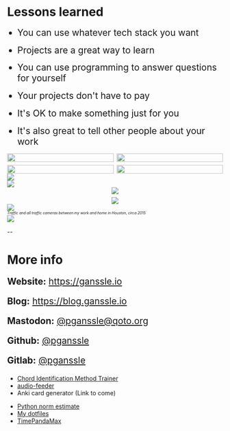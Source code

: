 # Lessons learned

<style>
ul.wrap-up li {
    margin-top: 0.75em;
    margin-bottom: 0.75em;
    font-size: 1.5em;
}

div.wrap-up {
    font-size: 1.5em;
}
</style>

<div class="side-by-side">
<div class="left-container left">
<ul class="wrap-up">
<li>You can use whatever tech stack you want</li>
<li class="fragment fae-in" data-fragment-index="0">Projects are a great way to learn</li>
<li class="fragment fade-in" data-fragment-index="1">You can use programming to answer questions for yourself</li>
<li class="fragment fade-in" data-fragment-index="2">Your projects don't have to pay</li>
<li class="fragment fade-in" data-fragment-index="3">It's OK to make something just for you</li>
<li class="fragment fade-in" data-fragment-index="4">It's also great to tell other people about your work</li>
</ul>
</div>
<div class="right">
<!-- Tech stack -->
<div class="fragment fade-out nospace-fragment disappearing-fragment"
     style="display: grid; grid-template-columns: 1fr 1fr; gap: 0.5em;" data-fragment-index="0">
  <img src="external-images/logos/Python.svg" style="width: 100%; height: auto;">
  <img src="external-images/logos/rust.svg" style="width: 100%; height: auto;">
  <img src="external-images/logos/excel.svg" style="width: 100%; height: auto;">
  <img src="images/generated/bash_scripts.png" style="width: 100%; height: auto; margin: auto">
</div>
<!-- Learning opportunity -->
<div class="fragment fade-in-and-out nospace-fragment disappearing-fragment" data-fragment-index="0">
    <img src="external-images/fair-use/automate-the-boring-stuff.jpg" style="max-height: 80dvh">
</div>
<!-- Answering questions -->
<div class="fragment fade-in-and-out nospace-fragment disappearing-fragment" data-fragment-index="1">
    <img src="images/figures/triunvirato-podcast-2015-03-31.png">
</div>
<!-- Don't have to pay -->
<div class="fragment fade-in-and-out nospace-fragment disappearing-fragment"
     style="display:grid; grid-template-columns: 1fr; gap: 0.5em;" data-fragment-index="2">
     <img src="images/screenshots/chord-trainer-pwa-install-dialog.png" style="max-width: 100%; height: auto; margin: auto">
     <img src="images/screenshots/chord-trainer-pwa-install-icon.png" style="max-width: 100%; height: auto; margin: auto">
</div>
<!-- Make something for you -->
<div class="fragment fade-in-and-out nospace-fragment disappearing-fragment centered-container" data-fragment-index="3">
     <img src="images/screenshots/houston-composite-map.png">
    <div class="caption" style="font-style: italic; font-size: 0.6em">Traffic and all traffic cameras between my work and home in Houston, circa 2015</div>
</div>

<!-- Tell people about it -->
<div class="centered-container fragment fade-in-and-out nospace-fragment disappearing-fragment" data-fragment-index="4">
     <img src="images/screenshots/pycon-lightning-talks.png" style="max-width: 100%; height: auto; max-height: 80dvh; margin: auto">
</div>
</div>
</div>

--

# More info

<div class="centered-container">
<div class="left-container" style="font-size: 1.5em">
<p><b>Website:</b> <a href="https://ganssle.io">https://ganssle.io</a></p>
<p><b>Blog:</b> <a href="https://blog.ganssle.io">https://blog.ganssle.io</a></p>
<p><b>Mastodon:</b> <a href="https://qoto.org/@pganssle">@pganssle@qoto.org</a></p>
<p><b>Github:</b> <a href="https://github.com/pganssle">@pganssle</a></p>
<p><b>Gitlab:</b> <a href="https://gitlab.com/pganssle">@pganssle</a></p>
</div>


<div class="side-by-side">
<div class="left">

- [Chord Identification Method Trainer](https://pganssle.github.io/cim/)
- [audio-feeder](https://github.com/pganssle/audio-feeder)
- Anki card generator (Link to come)

</div>
<div class="right">

- [Python norm estimate](https://github.com/pganssle/python-norm-estimate)
- [My dotfiles](https://github.com/pganssle/dotfiles)
- [TimePandaMax](https://youtube.com/@TimePandaMax)

</div>
</div>

